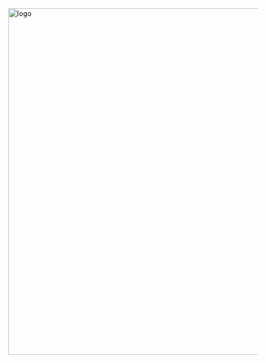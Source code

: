 <img width="700" alt="logo" src="https://tbzedu-my.sharepoint.com/personal/bianka_zieba_edu_tbz_ch/Documents/Desktop/logo_white_large.png?Web=1">
